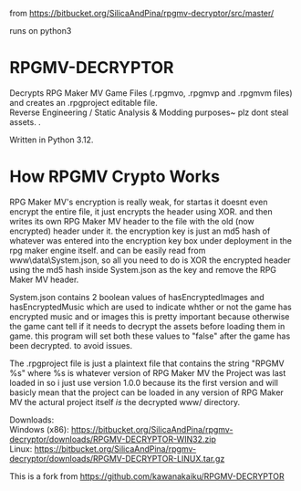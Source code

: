 from https://bitbucket.org/SilicaAndPina/rpgmv-decryptor/src/master/

runs on python3

# RPGMV-DECRYPTOR            
Decrypts RPG Maker MV Game Files (.rpgmvo, .rpgmvp and .rpgmvm files)         
and creates an .rpgproject editable file.        
Reverse Engineering / Static Analysis & Modding purposes~ plz dont steal assets. .           

Written in Python 3.12.

# How RPGMV Crypto Works
RPG Maker MV's encryption is really weak, for startas it doesnt even encrypt the entire file, it just encrypts the header using XOR. and then writes its own RPG Maker MV header to the file with the old (now encrypted) header under it.
the encryption key is just an md5 hash of whatever was entered into the encryption key box under deployment in the rpg maker engine itself. and can be easily read from www\data\System.json, so all you need to do is
XOR the encrypted header using the md5 hash inside System.json as the key and remove the RPG Maker MV header. 

System.json contains 2 boolean values of
hasEncryptedImages and hasEncryptedMusic
which are used to indicate whther or not the game has encrypted music and or images
this is pretty important because otherwise the game cant tell if it needs to decrypt the assets before loading them in game.
this program will set both these values to "false" after the game has been decrypted. to avoid issues.

The .rpgproject file is just a plaintext file that contains the string "RPGMV %s" where %s is whatever version of RPG Maker MV the Project was last loaded in so i just use version 1.0.0 because its the first version and will basicly mean that the project can be loaded in any version of RPG Maker MV the actural project itself *is* the decrypted www/ directory.
  
Downloads:   
Windows (x86): https://bitbucket.org/SilicaAndPina/rpgmv-decryptor/downloads/RPGMV-DECRYPTOR-WIN32.zip  
Linux: https://bitbucket.org/SilicaAndPina/rpgmv-decryptor/downloads/RPGMV-DECRYPTOR-LINUX.tar.gz  

This is a fork from
https://github.com/kawanakaiku/RPGMV-DECRYPTOR